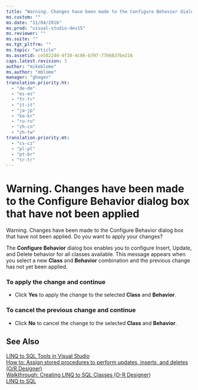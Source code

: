 ```yaml
---
title: "Warning. Changes have been made to the Configure Behavior dialog box that have not been applied | Microsoft Docs"
ms.custom: ""
ms.date: "11/04/2016"
ms.prod: "visual-studio-dev15"
ms.reviewer: ""
ms.suite: ""
ms.tgt_pltfrm: ""
ms.topic: "article"
ms.assetid: ce5822dd-4f10-4c86-b707-7766837be216
caps.latest.revision: 3
author: "mikeblome"
ms.author: "mblome"
manager: "ghogen"
translation.priority.ht: 
  - "de-de"
  - "es-es"
  - "fr-fr"
  - "it-it"
  - "ja-jp"
  - "ko-kr"
  - "ru-ru"
  - "zh-cn"
  - "zh-tw"
translation.priority.mt: 
  - "cs-cz"
  - "pl-pl"
  - "pt-br"
  - "tr-tr"
---
```

# Warning. Changes have been made to the Configure Behavior dialog box that have not been applied
Warning. Changes have been made to the Configure Behavior dialog box that have not been applied. Do you want to apply your changes?  
  
 The **Configure Behavior** dialog box enables you to configure Insert, Update, and Delete behavior for all classes available. This message appears when you select a new **Class** and **Behavior** combination and the previous change has not yet been applied.  
  
### To apply the change and continue  
  
-   Click **Yes** to apply the change to the selected **Class** and **Behavior**.  
  
### To cancel the previous change and continue  
  
-   Click **No** to cancel the change to the selected **Class** and **Behavior**.  
  
## See Also  
 [LINQ to SQL Tools in Visual Studio](../data-tools/linq-to-sql-tools-in-visual-studio2.md)   
 [How to: Assign stored procedures to perform updates, inserts, and deletes (O/R Designer)](../data-tools/how-to-assign-stored-procedures-to-perform-updates-inserts-and-deletes-o-r-designer.md)   
 [Walkthrough: Creating LINQ to SQL Classes (O-R Designer)](../Topic/Walkthrough:%20Creating%20LINQ%20to%20SQL%20Classes%20\(O-R%20Designer\).md)   
 [LINQ to SQL](../Topic/LINQ%20to%20SQL.md)